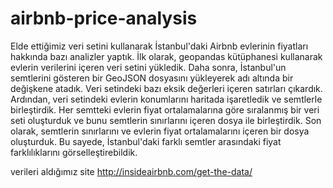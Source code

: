 # airbnb-price-analysis
Elde ettiğimiz veri setini kullanarak İstanbul'daki Airbnb evlerinin fiyatları hakkında bazı analizler yaptık. İlk olarak, geopandas kütüphanesi kullanarak evlerin verilerini içeren veri setini yükledik. Daha sonra, İstanbul'un semtlerini gösteren bir GeoJSON dosyasını yükleyerek adı altında bir değişkene atadık. Veri setindeki bazı eksik değerleri içeren satırları çıkardık. Ardından, veri setindeki evlerin konumlarını haritada işaretledik ve semtlerle birleştirdik. Her semtteki evlerin fiyat ortalamalarına göre sıralanmış bir veri seti oluşturduk ve bunu semtlerin sınırlarını içeren dosya ile birleştirdik. Son olarak, semtlerin sınırlarını ve evlerin fiyat ortalamalarını içeren bir dosya oluşturduk. Bu sayede, İstanbul'daki farklı semtler arasındaki fiyat farklılıklarını görselleştirebildik.

verileri aldığımız site
http://insideairbnb.com/get-the-data/

